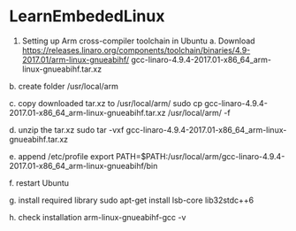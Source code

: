 # LearnEmbededLinux

1. Setting up Arm cross-compiler toolchain in Ubuntu
a. Download 
https://releases.linaro.org/components/toolchain/binaries/4.9-2017.01/arm-linux-gnueabihf/
gcc-linaro-4.9.4-2017.01-x86_64_arm-linux-gnueabihf.tar.xz

b. create folder 
/usr/local/arm

c. copy downloaded tar.xz to /usr/local/arm/
sudo cp gcc-linaro-4.9.4-2017.01-x86_64_arm-linux-gnueabihf.tar.xz /usr/local/arm/ -f

d. unzip the tar.xz
sudo tar -vxf gcc-linaro-4.9.4-2017.01-x86_64_arm-linux-gnueabihf.tar.xz

e. append /etc/profile
export PATH=$PATH:/usr/local/arm/gcc-linaro-4.9.4-2017.01-x86_64_arm-linux-gnueabihf/bin

f. restart Ubuntu

g. install required library
sudo apt-get install lsb-core lib32stdc++6

h. check installation 
arm-linux-gnueabihf-gcc -v
